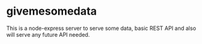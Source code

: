 # givemesomedata
This is a node-express server to serve some data, basic REST API and also will serve any future API needed.
